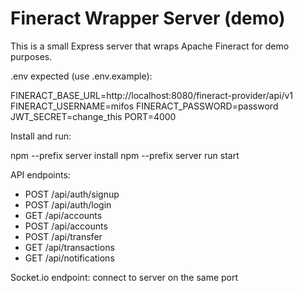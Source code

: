 # Fineract Wrapper Server (demo)

This is a small Express server that wraps Apache Fineract for demo purposes.

.env expected (use .env.example):

FINERACT_BASE_URL=http://localhost:8080/fineract-provider/api/v1
FINERACT_USERNAME=mifos
FINERACT_PASSWORD=password
JWT_SECRET=change_this
PORT=4000

Install and run:

npm --prefix server install
npm --prefix server run start

API endpoints:

- POST /api/auth/signup
- POST /api/auth/login
- GET /api/accounts
- POST /api/accounts
- POST /api/transfer
- GET /api/transactions
- GET /api/notifications

Socket.io endpoint: connect to server on the same port
